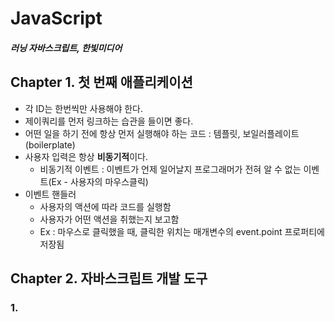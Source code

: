 # JavaScript
##### 러닝 자바스크립트, 한빛미디어
  
## Chapter 1. 첫 번째 애플리케이션
* 각 ID는 한번씩만 사용해야 한다.
* 제이쿼리를 먼저 링크하는 습관을 들이면 좋다.
* 어떤 일을 하기 전에 항상 먼저 실행해야 하는 코드 : 템플릿, 보일러플레이트(boilerplate)
* 사용자 입력은 항상 **비동기적**이다.
  - 비동기적 이벤트 : 이벤트가 언제 일어날지 프로그래머가 전혀 알 수 없는 이벤트(Ex - 사용자의 마우스클릭)
* 이벤트 핸들러
  - 사용자의 액션에 따라 코드를 실행함
  - 사용자가 어떤 액션을 취했는지 보고함
   * Ex : 마우스로 클릭했을 때, 클릭한 위치는 매개변수의 event.point 프로퍼티에 저장됨
  
  
  
## Chapter 2. 자바스크립트 개발 도구
### 1. 
